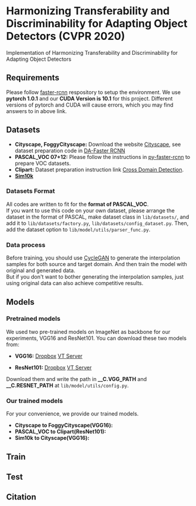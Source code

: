 # Harmonizing Transferability and Discriminability for Adapting Object Detectors (CVPR 2020)
Implementation of Harmonizing Transferability and Discriminability for Adapting Object Detectors 

## Requirements
Please follow [faster-rcnn](https://github.com/jwyang/faster-rcnn.pytorch) respository to setup the environment. We use **pytorch 1.0.1** and our **CUDA Version is 10.1** for this project. Different versions of pytorch and CUDA will cause errors, which you may find answers to in above link.

## Datasets
* **Cityscape, FoggyCityscape:** Download the website [Cityscape](https://www.cityscapes-dataset.com/), see dataset preparation code in [DA-Faster RCNN](https://github.com/yuhuayc/da-faster-rcnn/tree/master/prepare_data)
* **PASCAL_VOC 07+12:** Please follow the instructions in [py-faster-rcnn](https://github.com/rbgirshick/py-faster-rcnn#beyond-the-demo-installation-for-training-and-testing-models) to prepare VOC datasets.
* **Clipart:** Dataset preparation instruction link [Cross Domain Detection](https://github.com/naoto0804/cross-domain-detection/tree/master/datasets).
* **[Sim10k](https://fcav.engin.umich.edu/sim-dataset/)**  

### Datasets Format
All codes are written to fit for the **format of PASCAL_VOC**.  
If you want to use this code on your own dataset, please arrange the dataset in the format of PASCAL, make dataset class in ```lib/datasets/```, and add it to ```lib/datasets/factory.py```, ```lib/datasets/config_dataset.py```. Then, add the dataset option to ```lib/model/utils/parser_func.py```.

### Data process
Before training, you should use [CycleGAN](https://github.com/junyanz/pytorch-CycleGAN-and-pix2pix) to generate the interpolation samples for both source and target domain. And then train the model with original and generated data.  
But if you don't want to bother generating the interpolation samples, just using original data can also achieve competitive results.

## Models
### Pretrained models
We used two pre-trained models on ImageNet as backbone for our experiments, VGG16 and ResNet101. You can download these two models from:
* **VGG16:** [Dropbox](https://www.dropbox.com/s/s3brpk0bdq60nyb/vgg16_caffe.pth?dl=0)  [VT Server](https://filebox.ece.vt.edu/~jw2yang/faster-rcnn/pretrained-base-models/vgg16_caffe.pth)

* **ResNet101:** [Dropbox](https://www.dropbox.com/s/iev3tkbz5wyyuz9/resnet101_caffe.pth?dl=0)  [VT Server](https://filebox.ece.vt.edu/~jw2yang/faster-rcnn/pretrained-base-models/resnet101_caffe.pth)

Download them and write the path in **__C.VGG_PATH** and **__C.RESNET_PATH** at ```lib/model/utils/config.py```.

### Our trained models
For your convenience, we provide our trained models.
* **Cityscape to FoggyCityscape(VGG16):**
* **PASCAL_VOC to Clipart(ResNet101):**
* **Sim10k to Cityscape(VGG16):**

## Train

## Test

## Citation
